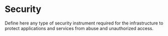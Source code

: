# Security

Define here any type of security instrument required for the infrastructure to protect applications and services from abuse and unauthorized access.